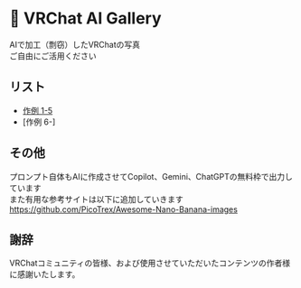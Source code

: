 # 🎨 VRChat AI Gallery

AIで加工（剽窃）したVRChatの写真  
ご自由にご活用ください

## リスト
- [作例 1-5](List1-5.md)
- [作例 6-]

## その他

プロンプト自体もAIに作成させてCopilot、Gemini、ChatGPTの無料枠で出力しています  
また有用な参考サイトは以下に追加していきます  
https://github.com/PicoTrex/Awesome-Nano-Banana-images

## 謝辞

VRChatコミュニティの皆様、および使用させていただいたコンテンツの作者様に感謝いたします。
